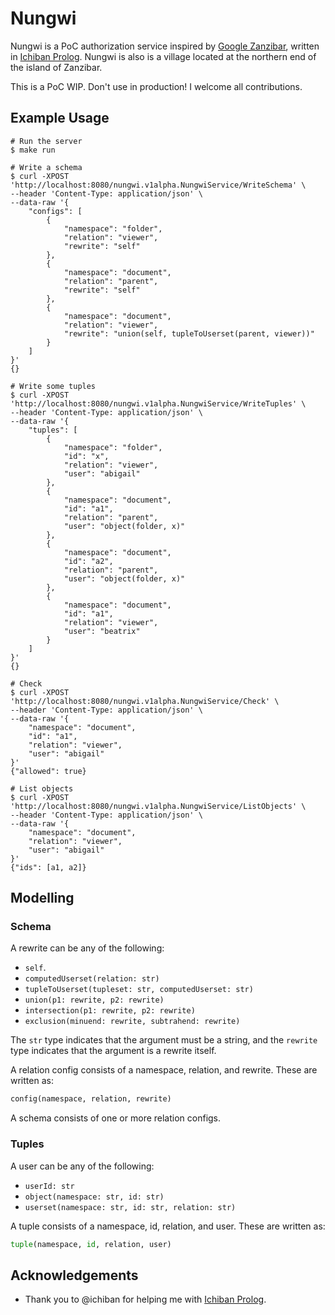 # Nungwi

Nungwi is a PoC authorization service inspired by [Google Zanzibar](https://research.google/pubs/pub48190/), written in [Ichiban Prolog](https://github.com/ichiban/prolog). Nungwi is also is a village located at the northern end of the island of Zanzibar.

This is a PoC WIP. Don't use in production! I welcome all contributions.

## Example Usage

```console
# Run the server
$ make run

# Write a schema
$ curl -XPOST 'http://localhost:8080/nungwi.v1alpha.NungwiService/WriteSchema' \
--header 'Content-Type: application/json' \
--data-raw '{
    "configs": [
        {
            "namespace": "folder",
            "relation": "viewer",
            "rewrite": "self"
        },
        {
            "namespace": "document",
            "relation": "parent",
            "rewrite": "self"
        },
        {
            "namespace": "document",
            "relation": "viewer",
            "rewrite": "union(self, tupleToUserset(parent, viewer))"
        }
    ]
}'
{}

# Write some tuples
$ curl -XPOST 'http://localhost:8080/nungwi.v1alpha.NungwiService/WriteTuples' \
--header 'Content-Type: application/json' \
--data-raw '{
    "tuples": [
        {
            "namespace": "folder",
            "id": "x",
            "relation": "viewer",
            "user": "abigail"
        },
        {
            "namespace": "document",
            "id": "a1",
            "relation": "parent",
            "user": "object(folder, x)"
        },
        {
            "namespace": "document",
            "id": "a2",
            "relation": "parent",
            "user": "object(folder, x)"
        },
        {
            "namespace": "document",
            "id": "a1",
            "relation": "viewer",
            "user": "beatrix"
        }
    ]
}'
{}

# Check
$ curl -XPOST 'http://localhost:8080/nungwi.v1alpha.NungwiService/Check' \
--header 'Content-Type: application/json' \
--data-raw '{
    "namespace": "document",
    "id": "a1",
    "relation": "viewer",
    "user": "abigail"
}'
{"allowed": true}

# List objects
$ curl -XPOST 'http://localhost:8080/nungwi.v1alpha.NungwiService/ListObjects' \
--header 'Content-Type: application/json' \
--data-raw '{
    "namespace": "document",
    "relation": "viewer",
    "user": "abigail"
}'
{"ids": [a1, a2]}
```

## Modelling

### Schema

A rewrite can be any of the following:
- `self`.
- `computedUserset(relation: str)`
- `tupleToUserset(tupleset: str, computedUserset: str)`
- `union(p1: rewrite, p2: rewrite)`
- `intersection(p1: rewrite, p2: rewrite)`
- `exclusion(minuend: rewrite, subtrahend: rewrite)`

The `str` type indicates that the argument must be a string, and the `rewrite` type indicates that the argument is a rewrite itself.

A relation config consists of a namespace, relation, and rewrite. These are written as:
```python
config(namespace, relation, rewrite)
```

A schema consists of one or more relation configs.

### Tuples

A user can be any of the following:
- `userId: str`
- `object(namespace: str, id: str)`
- `userset(namespace: str, id: str, relation: str)`

A tuple consists of a namespace, id, relation, and user. These are written as:
```python
tuple(namespace, id, relation, user)
```

## Acknowledgements

- Thank you to @ichiban for helping me with [Ichiban Prolog](https://github.com/ichiban/prolog).
